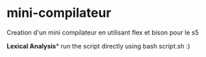 # mini-compilateur
Creation d'un mini compilateur en utilisant flex et bison pour le s5

****Lexical Analysis*****
run the script directly using bash script.sh :)
